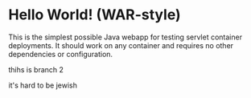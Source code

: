 Hello World! (WAR-style)
===============

This is the simplest possible Java webapp for testing servlet container deployments.  It should work on any container and requires no other dependencies or configuration.

thihs is branch 2

it's hard to be jewish
